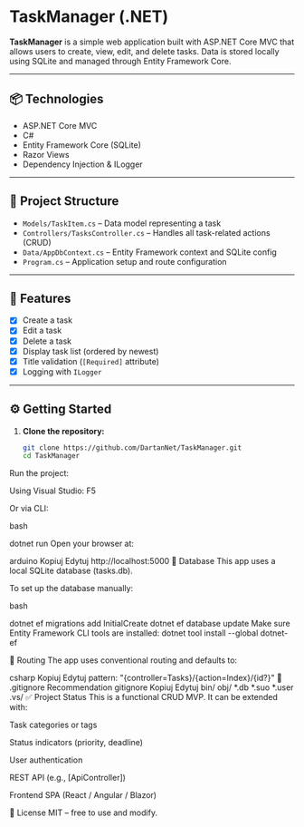 # TaskManager (.NET)

**TaskManager** is a simple web application built with ASP.NET Core MVC that allows users to create, view, edit, and delete tasks. Data is stored locally using SQLite and managed through Entity Framework Core.

---

## 📦 Technologies

- ASP.NET Core MVC
- C#
- Entity Framework Core (SQLite)
- Razor Views
- Dependency Injection & ILogger

---

## 📁 Project Structure

- `Models/TaskItem.cs` – Data model representing a task
- `Controllers/TasksController.cs` – Handles all task-related actions (CRUD)
- `Data/AppDbContext.cs` – Entity Framework context and SQLite config
- `Program.cs` – Application setup and route configuration

---

## 🧪 Features

- [x] Create a task
- [x] Edit a task
- [x] Delete a task
- [x] Display task list (ordered by newest)
- [x] Title validation (`[Required]` attribute)
- [x] Logging with `ILogger`

---

## ⚙️ Getting Started

1. **Clone the repository:**
   ```bash
   git clone https://github.com/DartanNet/TaskManager.git
   cd TaskManager
Run the project:

Using Visual Studio: F5

Or via CLI:

bash

dotnet run
Open your browser at:

arduino
Kopiuj
Edytuj
http://localhost:5000
💾 Database
This app uses a local SQLite database (tasks.db).

To set up the database manually:

bash

dotnet ef migrations add InitialCreate
dotnet ef database update
Make sure Entity Framework CLI tools are installed:
dotnet tool install --global dotnet-ef

🔁 Routing
The app uses conventional routing and defaults to:

csharp
Kopiuj
Edytuj
pattern: "{controller=Tasks}/{action=Index}/{id?}"
🧼 .gitignore Recommendation
gitignore
Kopiuj
Edytuj
bin/
obj/
*.db
*.suo
*.user
.vs/
✅ Project Status
This is a functional CRUD MVP. It can be extended with:

Task categories or tags

Status indicators (priority, deadline)

User authentication

REST API (e.g., [ApiController])

Frontend SPA (React / Angular / Blazor)

📄 License
MIT – free to use and modify.

